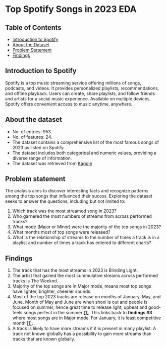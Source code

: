 # Top Spotify Songs in 2023 EDA

## Table of Contents

- [Introduction to Spotify](#introduction-to-spotify)
- [About the Dataset](#about-the-dataset)
- [Problem Statement](#problem-statement)
- [Findings](#findings)

## Introduction to Spotify

Spotify is a top music streaming service offering millions of songs, podcasts, and videos. It provides personalized playlists, recommendations, and offline playback. Users can create, share playlists, and follow friends and artists for a social music experience. Available on multiple devices, Spotify offers convenient access to music anytime, anywhere.

## About the dataset

- No. of entries: 953.
- No. of features: 24.
- The dataset contains a comprehensive list of the most famous songs of 2023 as listed on Spotify.
- The dataset includes both categorical and numeric values, providing a diverse range of information.
- The dataset was retrieved from [Kaggle](https://www.kaggle.com/datasets/nelgiriyewithana/top-spotify-songs-2023)

## Problem statement

The analysis aims to discover interesting facts and recognize patterns among the top songs that influenced their sucess. Exploring the dataset seeks to answer the questions, including but not limited to:

1. Which track was the most streamed song in 2023?
2. Who garnered the most numbers of streams from across performed tracks?
3. What mode (Major or Minor) were the majority of the top songs in 2023?
4. What months most of top songs were released?
5. What is the relationship of streams to the number of times a track is in a playlist and number of times a track has entered to different charts?

## Findings

1. The track that has the most streams in 2023 is Blinding Light.
2. The artist that gained the most cummulative streams across performed tracks is The Weeknd.
3. Majority of the top songs are in Major mode, means most top songs have lighter, brighter, cheerier sounds.
4. Most of the top 2023 tracks are release on months of January, May, and June. Month of May and June are when shool is out and people is focused on summer, hence great time to release light, upbeat and good-feels songs perfect in the summer [[1]](https://soundcamps.com/blog/best-time-to-release-music/). This links back to **findings #3** where most songs are in Major mode. For January, it is least competitive month [[1]](https://soundcamps.com/blog/best-time-to-release-music/).
5. A track is likely to have more streams if it is present in many playlist. A track not known globally has a possibility to gain more streams than tracks that are known globally.
